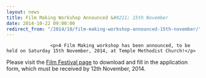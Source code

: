 ```yaml
---
layout: news
title: Film Making Workshop Announced &#8211; 15th November
date: 2014-10-22 09:00:00
redirect_from: "/2014/10/film-making-workshop-announced-15th-november/"
---
```

<section>

                    
                    <p>A Film Making workshop has been announced, to be held on Saturday 15th November, 2014, at Temple Methodist Church!</p>
<p>Please visit the <a href="{{ "/events/film-festival/" | prepend: site.github.url }}" title="Film Festival">Film Festival page</a> to download and fill in the application form, which must be received by 12th November, 2014.</p>

                
</section>
